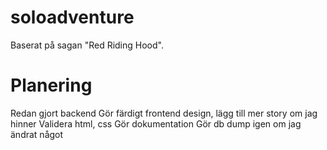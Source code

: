 # soloadventure
Baserat på sagan "Red Riding Hood".

# Planering
Redan gjort backend
Gör färdigt frontend design, lägg till mer story om jag hinner
Validera html, css
Gör dokumentation
Gör db dump igen om jag ändrat något
